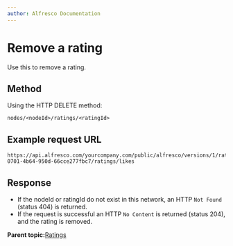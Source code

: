 ```yaml
---
author: Alfresco Documentation
---
```


# Remove a rating

Use this to remove a rating.

## Method

Using the HTTP DELETE method:

```
nodes/<nodeId>/ratings/<ratingId>
```

## Example request URL

```
https://api.alfresco.com/yourcompany.com/public/alfresco/versions/1/ratings/e8680e58-0701-4b64-950d-66cce277fbc7/ratings/likes
```

## Response

-   If the nodeId or ratingId do not exist in this network, an HTTP `Not Found` \(status 404\) is returned.
-   If the request is successful an HTTP `No Content` is returned \(status 204\), and the rating is removed.

**Parent topic:**[Ratings](../../../pra/1/concepts/pra-nodes-ratings.md)

